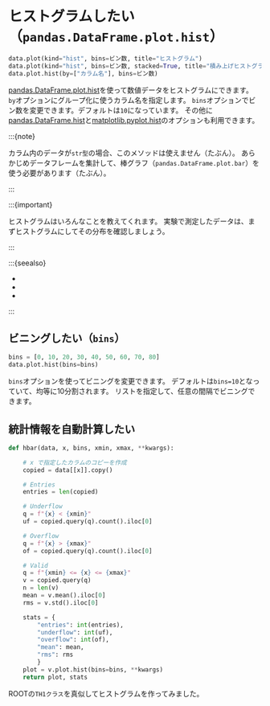 # ヒストグラムしたい（``pandas.DataFrame.plot.hist``）

```python
data.plot(kind="hist", bins=ビン数, title="ヒストグラム")
data.plot(kind="hist", bins=ビン数, stacked=True, title="積み上げヒストグラム")
data.plot.hist(by=["カラム名"], bins=ビン数)
```

[pandas.DataFrame.plot.hist](https://pandas.pydata.org/pandas-docs/stable/reference/api/pandas.DataFrame.plot.hist.html)を使って数値データをヒストグラムにできます。
``by``オプションにグループ化に使うカラム名を指定します。
``bins``オプションでビン数を変更できます。デフォルトは``10``になっています。
その他に[pandas.DataFrame.hist](https://pandas.pydata.org/pandas-docs/stable/reference/api/pandas.DataFrame.hist.html)と[matplotlib.pyplot.hist](https://matplotlib.org/stable/api/_as_gen/matplotlib.pyplot.hist.html#matplotlib.pyplot.hist)のオプションも利用できます。

:::{note}

カラム内のデータが``str型``の場合、このメソッドは使えません（たぶん）。
あらかじめデータフレームを集計して、棒グラフ（``pandas.DataFrame.plot.bar``）を使う必要があります（たぶん）。

:::

:::{important}

ヒストグラムはいろんなことを教えてくれます。
実験で測定したデータは、まずヒストグラムにしてその分布を確認しましょう。

:::

:::{seealso}

- [](../altair/altair-histogram.md)
- [](../hvplot/hvplot-hist.md)
- [](../plotly/plotly-histogram.md)

:::

## ビニングしたい（``bins``）

```python
bins = [0, 10, 20, 30, 40, 50, 60, 70, 80]
data.plot.hist(bins=bins)
```

``bins``オプションを使ってビニングを変更できます。
デフォルトは``bins=10``となっていて、均等に10分割されます。
リストを指定して、任意の間隔でビニングできます。

## 統計情報を自動計算したい

```python
def hbar(data, x, bins, xmin, xmax, **kwargs):

    # x で指定したカラムのコピーを作成
    copied = data[[x]].copy()

    # Entries
    entries = len(copied)

    # Underflow
    q = f"{x} < {xmin}"
    uf = copied.query(q).count().iloc[0]

    # Overflow
    q = f"{x} > {xmax}"
    of = copied.query(q).count().iloc[0]

    # Valid
    q = f"{xmin} <= {x} <= {xmax}"
    v = copied.query(q)
    n = len(v)
    mean = v.mean().iloc[0]
    rms = v.std().iloc[0]

    stats = {
        "entries": int(entries),
        "underflow": int(uf),
        "overflow": int(of),
        "mean": mean,
        "rms": rms
        }
    plot = v.plot.hist(bins=bins, **kwargs)
    return plot, stats
```

ROOTの``TH1クラス``を真似してヒストグラムを作ってみました。
